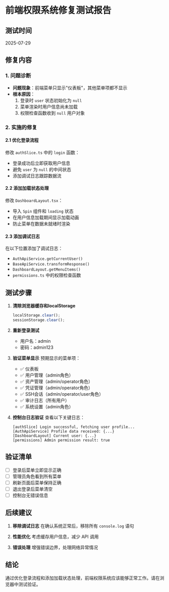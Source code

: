 # 前端权限系统修复测试报告

## 测试时间
2025-07-29

## 修复内容

### 1. 问题诊断
- **问题现象**：前端菜单只显示"仪表板"，其他菜单项都不显示
- **根本原因**：
  1. 登录时 `user` 状态初始化为 `null`
  2. 菜单渲染时用户信息尚未加载
  3. 权限检查函数收到 `null` 用户对象

### 2. 实施的修复

#### 2.1 优化登录流程
修改 `authSlice.ts` 中的 `login` 函数：
- 登录成功后立即获取用户信息
- 避免 `user` 为 `null` 的中间状态
- 添加调试日志跟踪数据流

#### 2.2 添加加载状态处理
修改 `DashboardLayout.tsx`：
- 导入 `Spin` 组件和 `loading` 状态
- 在用户信息加载期间显示加载动画
- 防止菜单在数据未就绪时渲染

#### 2.3 添加调试日志
在以下位置添加了调试日志：
- `AuthApiService.getCurrentUser()`
- `BaseApiService.transformResponse()`
- `DashboardLayout.getMenuItems()`
- `permissions.ts` 中的权限检查函数

## 测试步骤

1. **清除浏览器缓存和localStorage**
   ```javascript
   localStorage.clear();
   sessionStorage.clear();
   ```

2. **重新登录测试**
   - 用户名：admin
   - 密码：admin123

3. **验证菜单显示**
   预期显示的菜单项：
   - ✅ 仪表板
   - ✅ 用户管理（admin角色）
   - ✅ 资产管理（admin/operator角色）
   - ✅ 凭证管理（admin/operator角色）
   - ✅ SSH会话（admin/operator/user角色）
   - ✅ 审计日志（所有用户）
   - ✅ 系统设置（admin角色）

4. **控制台日志验证**
   查看以下关键日志：
   ```
   [authSlice] Login successful, fetching user profile...
   [AuthApiService] Profile data received: {...}
   [DashboardLayout] Current user: {...}
   [permissions] Admin permission result: true
   ```

## 验证清单

- [ ] 登录后菜单立即显示正确
- [ ] 管理员角色看到所有菜单
- [ ] 刷新页面后菜单保持正确
- [ ] 退出登录后菜单清空
- [ ] 控制台无错误信息

## 后续建议

1. **移除调试日志**
   在确认系统正常后，移除所有 `console.log` 语句

2. **性能优化**
   考虑缓存用户信息，减少 API 调用

3. **错误处理**
   增强错误边界，处理网络异常情况

## 结论
通过优化登录流程和添加加载状态处理，前端权限系统应该能够正常工作。请在浏览器中测试验证。
